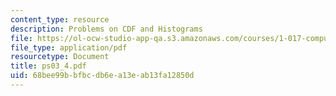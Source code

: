 ```yaml
---
content_type: resource
description: Problems on CDF and Histograms
file: https://ol-ocw-studio-app-qa.s3.amazonaws.com/courses/1-017-computing-and-data-analysis-for-environmental-applications-fall-2003/68bee99bbfbcdb6ea13eab13fa12850d_ps03_4.pdf
file_type: application/pdf
resourcetype: Document
title: ps03_4.pdf
uid: 68bee99b-bfbc-db6e-a13e-ab13fa12850d
---
```

